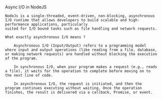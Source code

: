 Async I/O in NodeJS

    NodeJs is a single-threaded, event-driven, non-blocking, asynchronous I/O runtime that allows developers to build scalable and high-performance applications, particularly 
    suited for I/O bound tasks such as file handling and network requests.

    What exactly asynchronous I/O means ?

        Asynchronous I/O (Input/Output) refers to a programming model where input and output operations (like reading from a file, database, or making network requests) are handled without blocking the execution of the program.

        In synchronous I/O, when your program makes a request (e.g., reads a file), it waits for the operation to complete before moving on to the next line of code.

        In asynchronous I/O, the request is initiated, and then the program continues executing without waiting. Once the operation finishes, the result is delivered via a callback, Promise, or event.